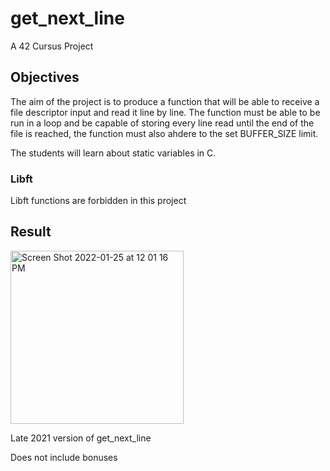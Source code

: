# get_next_line
A 42 Cursus Project

## Objectives

The aim of the project is to produce a function that will be able to receive a file descriptor input and read it line by line. The function must be able to be run in a loop and be capable of storing every line read until the end of the file is reached, the function must also ahdere to the set BUFFER_SIZE limit.

The students will learn about static variables in C.

### Libft

Libft functions are forbidden in this project

## Result

<img width="277" alt="Screen Shot 2022-01-25 at 12 01 16 PM" src="https://user-images.githubusercontent.com/94416867/150893945-ddeae776-cfc0-42e3-b3d4-f16b953721f6.png">

Late 2021 version of get_next_line

Does not include bonuses
